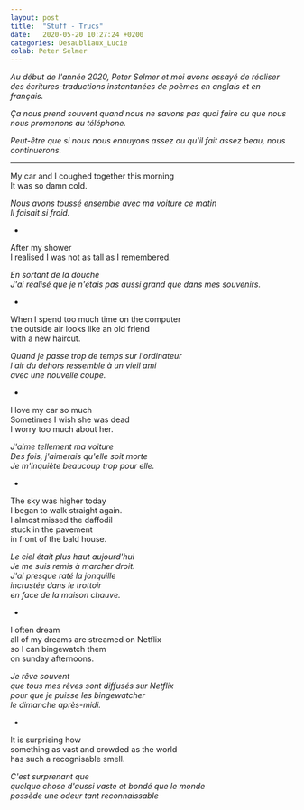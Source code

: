 ```yaml
---
layout: post
title:  "Stuff - Trucs"
date:   2020-05-20 10:27:24 +0200
categories: Desaubliaux_Lucie
colab: Peter Selmer
---
```


*Au début de l'année 2020, Peter Selmer et moi avons essayé de réaliser des écritures-traductions instantanées de poèmes en anglais et en français.*

*Ça nous prend souvent quand nous ne savons pas quoi faire ou que nous nous promenons au téléphone.*

*Peut-être que si nous nous ennuyons assez ou qu'il fait assez beau, nous continuerons.*

***

My car and I coughed together this morning  
It was so damn cold.

*Nous avons toussé ensemble avec ma voiture ce matin  
Il faisait si froid.*

*

After my shower  
I realised I was not as tall as I remembered.

*En sortant de la douche  
J'ai réalisé que je n'étais pas aussi grand que dans mes souvenirs.*

*

When I spend too much time on the computer  
the outside air looks like an old friend  
with a new haircut.

*Quand je passe trop de temps sur l'ordinateur  
l'air du dehors ressemble à un vieil ami  
avec une nouvelle coupe.*

*

I love my car so much  
Sometimes I wish she was dead  
I worry too much about her.

*J'aime tellement ma voiture  
Des fois, j'aimerais qu'elle soit morte  
Je m'inquiète beaucoup trop pour elle.*

*

The sky was higher today  
I began to walk straight again.  
I almost missed the daffodil  
stuck in the pavement  
in front of the bald house.

*Le ciel était plus haut aujourd'hui  
Je me suis remis à marcher droit.  
J'ai presque raté la jonquille  
incrustée dans le trottoir  
en face de la maison chauve.*

*

I often dream  
all of my dreams are streamed on Netflix  
so I can bingewatch them  
on sunday afternoons.

*Je rêve souvent  
que tous mes rêves sont diffusés sur Netflix  
pour que je puisse les bingewatcher  
le dimanche après-midi.*

*

It is surprising how  
something as vast and crowded as the world  
has such a recognisable smell.

*C'est surprenant que  
quelque chose d'aussi vaste et bondé que le monde  
possède une odeur tant reconnaissable*
